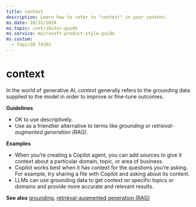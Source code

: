 ```yaml
---
title: context
description: Learn how to refer to "context" in your content.
ms.date: 10/31/2024
ms.topic: contributor-guide
ms.service: microsoft-product-style-guide
ms.custom:
  - TopicID 74382
---
```



# context

In the world of generative AI, *context* generally refers to the grounding data supplied to the model in order to improve or fine-tune outcomes.  

**Guidelines**

- OK to use descriptively.
- Use as a friendlier alternative to terms like *grounding* or *retrieval-augmented generation (RAG)*.

**Examples**

- When you’re creating a Copilot agent, you can add sources to give it context about a particular domain, topic, or area of business.
- Copilot works best when it has context for the questions you’re asking. For example, try sharing a file with Copilot and asking about its content.
- LLMs can use grounding data to get context on specific topics or domains and provide more accurate and relevant results.

**See also** [grounding](~\a_z_names_terms\g\grounding.md), [retrieval-augmented generation (RAG)](~\a_z_names_terms\r\retrieval-augmented-generation-rag-.md)

  
